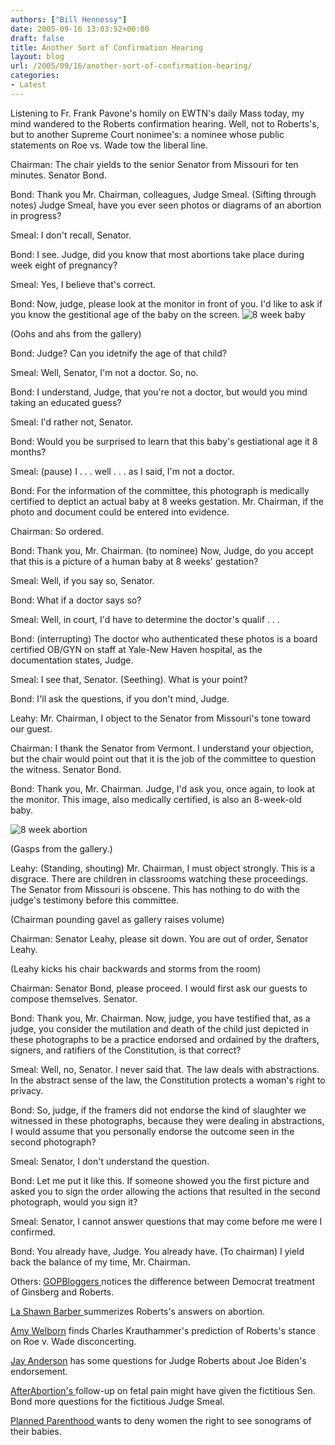 ```yaml
---
authors: ["Bill Hennessy"]
date: 2005-09-16 13:03:52+00:00
draft: false
title: Another Sort of Confirmation Hearing
layout: blog
url: /2005/09/16/another-sort-of-confirmation-hearing/
categories:
- Latest
---
```


Listening to Fr. Frank Pavone's homily on EWTN's daily Mass today, my mind wandered to the Roberts confirmation hearing.  Well, not to Roberts's, but to another Supreme Court nonimee's: a nominee whose public statements on Roe vs. Wade tow the liberal line.

Chairman:  The chair yields to the senior Senator from Missouri for ten minutes.  Senator Bond.

Bond:  Thank you Mr. Chairman, colleagues, Judge Smeal.  (Sifting through notes)  Judge Smeal, have you ever seen photos or diagrams of an abortion in progress?

Smeal:   I don't recall, Senator.

Bond:  I see.  Judge, did you know that most abortions take place during week eight of pregnancy?

Smeal:  Yes, I believe that's correct.

Bond:  Now, judge, please look at the monitor in front of you.  I'd like to ask if you know the gestitional age of the baby on the screen.
![8 week baby](/wp-content/fig16baby8.jpg)


(Oohs and ahs from the gallery)

Bond:  Judge?   Can you idetnify the age of that child?

Smeal:  Well, Senator, I'm not a doctor.  So, no.

Bond:  I understand, Judge, that you're not a doctor, but would you mind taking an educated guess?

Smeal:  I'd rather not, Senator.

Bond:  Would you be surprised to learn that this baby's gestiational age it 8 months?

Smeal:  (pause)  I . . . well . . . as I said, I'm not a doctor.

Bond:  For the information of the committee, this photograph is medically certified to deptict an actual baby at 8 weeks gestation.  Mr. Chairman, if the photo and document could be entered into evidence.

Chairman:  So ordered.

Bond:  Thank you, Mr. Chairman.  (to nominee)  Now, Judge, do you accept that this is a picture of a human baby at 8 weeks' gestation?

Smeal:  Well, if you say so, Senator.

Bond:  What if a doctor says so?

Smeal:  Well, in court, I'd have to determine the doctor's qualif . . .

Bond:  (interrupting) The doctor who authenticated these photos is a board certified OB/GYN on staff at Yale-New Haven hospital, as the documentation states, Judge.

Smeal:  I see that, Senator.  (Seething).  What is your point?

Bond:  I'll ask the questions, if you don't mind, Judge.

Leahy:  Mr. Chairman, I object to the Senator from Missouri's tone toward our guest.

Chairman:  I thank the Senator from Vermont.  I understand your objection, but the chair would point out that it is the job of the committee to question the witness.  Senator Bond.

Bond:  Thank you, Mr. Chairman.  Judge, I'd ask you, once again, to look at the monitor.  This image, also medically certified, is also an 8-week-old baby.

![8 week abortion](/wp-content/08w200202.jpg)


(Gasps from the gallery.)

Leahy:  (Standing, shouting)  Mr. Chairman, I must object strongly.  This is a disgrace.  There are children in classrooms watching these proceedings.  The Senator from Missouri is obscene.  This has nothing to do with the judge's testimony before this committee.

(Chairman pounding gavel as gallery raises volume)

Chairman:  Senator Leahy, please sit down.  You are out of order, Senator Leahy.

(Leahy kicks his chair backwards and storms from the room)

Chairman:  Senator Bond, please proceed.  I would first ask our guests to compose themselves.  Senator.

Bond:  Thank you, Mr. Chairman.  Now, judge, you have testified that, as a judge, you consider the mutilation and death of the child just depicted in these photographs to be a practice endorsed and ordained by the drafters, signers, and ratifiers of the Constitution, is that correct?

Smeal:  Well, no, Senator.  I never said that.  The law deals with abstractions.  In the abstract sense of the law, the Constitution protects a woman's right to privacy.

Bond:  So, judge, if the framers did not endorse the kind of slaughter we witnessed in these photographs, because they were dealing in abstractions, I would assume that you personally endorse the outcome seen in the second photograph?

Smeal:  Senator, I don't understand the question.

Bond:  Let me put it like this.  If someone showed you the first picture and asked you to sign the order allowing the actions that resulted in the second photograph, would you sign it?

Smeal:  Senator, I cannot answer questions that may come before me were I confirmed.

Bond:  You already have, Judge.  You already have.  (To chairman)  I yield back the balance of my time, Mr. Chairman.

Others:
[GOPBloggers ](https://www.gopbloggers.org/mt/archives/002050.html)notices the difference between Democrat treatment of Ginsberg and Roberts.

[La Shawn Barber ](https://lashawnbarber.com/archives/2005/09/13/roberts/)summerizes Roberts's answers on abortion.

[Amy Welborn](https://amywelborn.typepad.com/openbook/2005/09/krauthammer_on_.html) finds Charles Krauthammer's prediction of Roberts's stance on Roe v. Wade disconcerting.

[Jay Anderson](https://proecclesia.blogspot.com/2005/09/biden-to-roberts-youre-best.html) has some questions for Judge Roberts about  Joe Biden's endorsement.

[AfterAbortion's ](https://afterabortion.blogspot.com/2005/09/follow-on-to-fetal-pain-news-lately.html)follow-up on fetal pain might have given the fictitious Sen. Bond more questions for the fictitious Judge Smeal.

[Planned Parenthood ](https://www.livejournal.com/users/glossy_red/116362.html)wants to deny women the right to see sonograms of their babies.  
